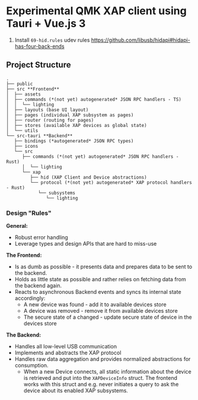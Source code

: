 # Experimental QMK XAP client using Tauri + Vue.js 3

1. Install `69-hid.rules` udev rules https://github.com/libusb/hidapi#hidapi-has-four-back-ends

## Project Structure

```
.
├── public
├── src **Frontend**
│  ├── assets
│  ├── commands (*(not yet) autogenerated* JSON RPC handlers - TS)
│  │  └── lighting
│  ├── layouts (base UI layout)
│  ├── pages (individual XAP subsystem as pages)
│  ├── router (routing for pages)
│  ├── stores (available XAP devices as global state)
│  └── utils
└── src-tauri **Backend**
   ├── bindings (*autogenerated* JSON RPC types)
   ├── icons
   └── src
      ├── commands (*(not yet) autogenerated* JSON RPC handlers - Rust)
      │  └── lighting
      └── xap
         ├── hid (XAP Client and Device abstractions)
         └── protocol (*(not yet) autogenerated* XAP protocol handlers - Rust)
            └── subsystems
               └── lighting
```

### Design "Rules"

**General:**

* Robust error handling
* Leverage types and design APIs that are hard to miss-use

**The Frontend:**

* Is as dumb as possible - it presents data and prepares data to be sent to the backend.
* Holds as little state as possible and rather relies on fetching data from the backend again.
* Reacts to asynchronous Backend events and syncs its internal state accordingly:
  * A new device was found - add it to available devices store
  * A device was removed - remove it from available devices store
  * The secure state of a changed - update secure state of device in the devices store

**The Backend:**

* Handles all low-level USB communication
* Implements and abstracts the XAP protocol
* Handles raw data aggregation and provides normalized abstractions for consumption.
  * When a new Device connects, all static information about the device is retrieved and put into the `XAPDeviceInfo` struct. The frontend works with this struct and e.g. never initiates a query to ask the device about its enabled XAP subsystems.
